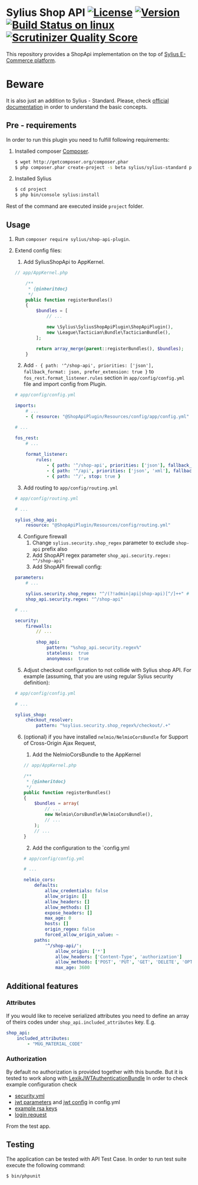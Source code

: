 # Sylius Shop API [![License](https://img.shields.io/packagist/l/sylius/shop-api-plugin.svg)](https://packagist.org/packages/sylius/shop-api-plugin) [![Version](https://img.shields.io/packagist/v/sylius/shop-api-plugin.svg)](https://packagist.org/packages/sylius/shop-api-plugin) [![Build Status on linux](https://travis-ci.org/Sylius/SyliusShopApiPlugin.svg?branch=master)](https://travis-ci.org/Sylius/SyliusShopApiPlugin) [![Scrutinizer Quality Score](https://img.shields.io/scrutinizer/g/Sylius/SyliusShopApiPlugin.svg)](https://scrutinizer-ci.com/g/Sylius/SyliusShopApiPlugin/)

This repository provides a ShopApi implementation on the top of [Sylius E-Commerce platform](https://github.com/Sylius/Sylius).
 
# Beware

It is also just an addition to Sylius - Standard. Please, check [official documentation](http://docs.sylius.org/en/latest/) in order to understand the basic concepts.

## Pre - requirements
 
In order to run this plugin you need to fulfill following requirements:
1. Installed composer [Composer](https://getcomposer.org/).
    ```bash
    $ wget http://getcomposer.org/composer.phar
    $ php composer.phar create-project -s beta sylius/sylius-standard project
    ```

2. Installed Sylius
    ```bash
    $ cd project
    $ php bin/console sylius:install
    ```

Rest of the command are executed inside `project` folder.

## Usage

1. Run `composer require sylius/shop-api-plugin`.
2. Extend config files:
    1. Add SyliusShopApi to AppKernel.
    ```php
    // app/AppKernel.php
    
        /**
         * {@inheritdoc}
         */
        public function registerBundles()
        {
            $bundles = [
                // ...
    
                new \Sylius\SyliusShopApiPlugin\ShopApiPlugin(),
                new \League\Tactician\Bundle\TacticianBundle(),
            ];
    
            return array_merge(parent::registerBundles(), $bundles);
        }
    ```
    2. Add `- { path: '^/shop-api', priorities: ['json'], fallback_format: json, prefer_extension: true }` to `fos_rest.format_listener.rules` 
    section in `app/config/config.yml` file and import config from Plugin.
    ```yml
    # app/config/config.yml
    
    imports:
        # ...
        - { resource: "@ShopApiPlugin/Resources/config/app/config.yml" }

    # ...
    
    fos_rest:
        # ...
        
        format_listener:
            rules:
                - { path: '^/shop-api', priorities: ['json'], fallback_format: json, prefer_extension: true } # <-- Add this
                - { path: '^/api', priorities: ['json', 'xml'], fallback_format: json, prefer_extension: true }
                - { path: '^/', stop: true }
    
    ```
    3. Add routing to `app/config/routing.yml`
    ```yml
    # app/config/routing.yml
    
    # ...
    
    sylius_shop_api:
        resource: "@ShopApiPlugin/Resources/config/routing.yml"
    ```
    4. Configure firewall
        1. Change `sylius.security.shop_regex` parameter to exclude `shop-api` prefix also
        2. Add ShopAPI regex parameter `shop_api.security.regex: "^/shop-api"`
        3. Add ShopAPI firewall config:
    ```yml
    parameters:
        # ...
    
        sylius.security.shop_regex: "^/(?!admin|api|shop-api)[^/]++" # shop-api has been added inside the brackets 
        shop_api.security.regex: "^/shop-api"

    # ... 

    security:
        firewalls:
            // ...
    
            shop_api:
                pattern: "%shop_api.security.regex%"
                stateless:  true
                anonymous:  true
    ```
    
    5. Adjust checkout configuration to not collide with Sylius shop API. For example
    (assuming, that you are using regular Sylius security definition):
    ```yml
    # app/config/config.yml

    # ...

    sylius_shop:
        checkout_resolver:
            pattern: "%sylius.security.shop_regex%/checkout/.+"
    ```
    
    6. (optional) if you have installed `nelmio/NelmioCorsBundle` for Support of Cross-Origin Ajax Request,
        1. Add the NelmioCorsBundle to the AppKernel
    
        ```php
        // app/AppKernel.php
        
        /**
         * {@inheritdoc}
         */
        public function registerBundles()
        {
            $bundles = array(
                // ...
                new Nelmio\CorsBundle\NelmioCorsBundle(),
                // ...
            );
            // ...
        }
        ```
    
        2. Add the configuration to the `config.yml  
    
        ```yml
        # app/config/config.yml
        
        # ...
        
        nelmio_cors:
            defaults:
                allow_credentials: false
                allow_origin: []
                allow_headers: []
                allow_methods: []
                expose_headers: []
                max_age: 0
                hosts: []
                origin_regex: false
                forced_allow_origin_value: ~
            paths:
                '^/shop-api/':
                    allow_origin: ['*']
                    allow_headers: ['Content-Type', 'authorization']
                    allow_methods: ['POST', 'PUT', 'GET', 'DELETE', 'OPTIONS']
                    max_age: 3600
        ```

## Additional features

### Attributes

If you would like to receive serialized attributes you need to define an array of theirs codes under `shop_api.included_attributes` key. E.g.
```yml
shop_api:
    included_attributes:
        - "MUG_MATERIAL_CODE"
```

### Authorization

By default no authorization is provided together with this bundle. But it is tested to work along with [LexikJWTAuthenticationBundle](https://github.com/lexik/LexikJWTAuthenticationBundle)
In order to check example configuration check 
 - [security.yml](https://github.com/Sylius/SyliusShopApiPlugin/blob/master/tests/Application/app/config/security.yml)
 - [jwt parameters](https://github.com/Sylius/SyliusShopApiPlugin/blob/master/tests/Application/app/config/config.yml#L4-L7) and [jwt config](https://github.com/Sylius/SyliusShopApiPlugin/blob/master/tests/Application/app/config/config.yml#L55-L59) in config.yml
 - [example rsa keys](https://github.com/Sylius/SyliusShopApiPlugin/tree/master/tests/Application/app/config/jwt)
 - [login request](https://github.com/Sylius/SyliusShopApiPlugin/blob/master/tests/Controller/CustomerShopApiTest.php#L52-L68)
 
From the test app.

## Testing

The application can be tested with API Test Case. In order to run test suite execute the following command:

```bash
$ bin/phpunit
```
